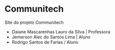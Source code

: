# Communitech

Site do projeto Communitech

- Daiane Mascarenhas Lauro da Silva | Professora
- Jemerson Alec do Santos Lima | Aluno
- Rodrigo Santos de Farias / Aluno

 
